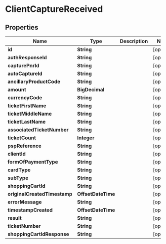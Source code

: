 

# ClientCaptureReceived


## Properties

| Name | Type | Description | Notes |
|------------ | ------------- | ------------- | -------------|
|**id** | **String** |  |  [optional] |
|**authResponseId** | **String** |  |  [optional] |
|**capturePnrId** | **String** |  |  [optional] |
|**autoCaptureId** | **String** |  |  [optional] |
|**ancillaryProductCode** | **String** |  |  [optional] |
|**amount** | **BigDecimal** |  |  [optional] |
|**currencyCode** | **String** |  |  [optional] |
|**ticketFirstName** | **String** |  |  [optional] |
|**ticketMiddleName** | **String** |  |  [optional] |
|**ticketLastName** | **String** |  |  [optional] |
|**associatedTicketNumber** | **String** |  |  [optional] |
|**ticketCount** | **Integer** |  |  [optional] |
|**pspReference** | **String** |  |  [optional] |
|**clientId** | **String** |  |  [optional] |
|**formOfPaymentType** | **String** |  |  [optional] |
|**cardType** | **String** |  |  [optional] |
|**subType** | **String** |  |  [optional] |
|**shoppingCartId** | **String** |  |  [optional] |
|**originalCreatedTimestamp** | **OffsetDateTime** |  |  [optional] |
|**errorMessage** | **String** |  |  [optional] |
|**timestampCreated** | **OffsetDateTime** |  |  [optional] |
|**result** | **String** |  |  [optional] |
|**ticketNumber** | **String** |  |  [optional] |
|**shoppingCartIdResponse** | **String** |  |  [optional] |




